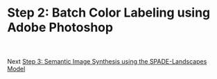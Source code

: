 # Step 2: Batch Color Labeling using Adobe Photoshop


<br></br>
Next [Step 3: Semantic Image Synthesis using the SPADE-Landscapes Model](outline/05-step3-spadeLandscapes.md)